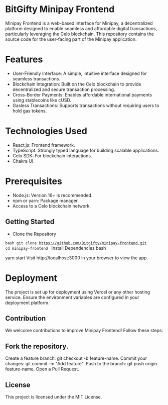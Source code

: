 # BitGifty Minipay Frontend
Minipay Frontend is a web-based interface for Minipay, a decentralized platform designed to enable seamless and affordable digital transactions, particularly leveraging the Celo blockchain. This repository contains the source code for the user-facing part of the Minipay application.

# Features
- User-Friendly Interface: A simple, intuitive interface designed for seamless transactions.
- Blockchain Integration: Built on the Celo blockchain to provide decentralized and secure transaction processing.
- Cross-Border Payments: Enables affordable international payments using stablecoins like cUSD.
- Gasless Transactions: Supports transactions without requiring users to hold gas tokens.

# Technologies Used
- React.js: Frontend framework.
- TypeScript: Strongly typed language for building scalable applications.
- Celo SDK: For blockchain interactions.
- Chakra UI.

# Prerequisites
- Node.js: Version 16+ is recommended.
- npm or yarn: Package manager.
- Access to a Celo blockchain network.
  
## Getting Started
- Clone the Repository

<code>bash
git clone https://github.com/Bitgifty/minipay-frontend.git
cd minipay-frontend
</code>
Install Dependencies
bash

yarn start
Visit http://localhost:3000 in your browser to view the app.

# Deployment
The project is set up for deployment using Vercel or any other hosting service. Ensure the environment variables are configured in your deployment platform.

## Contribution
We welcome contributions to improve Minipay Frontend! Follow these steps:

## Fork the repository.
Create a feature branch: git checkout -b feature-name.
Commit your changes: git commit -m "Add feature".
Push to the branch: git push origin feature-name.
Open a Pull Request.

## License
This project is licensed under the MIT License.

